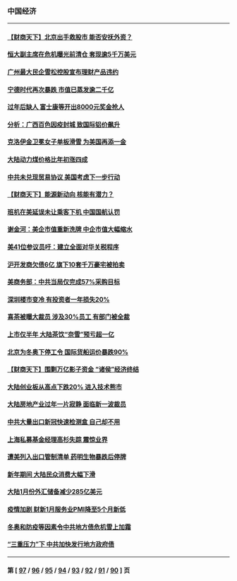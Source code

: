 ### 中国经济
---
#### [【财商天下】北京出手救股市 能否安抚外资？](../../pages/ncid283/n13568621.md) 
#### [恒大副主席在危机曝光前清仓 套现逾5千万美元](../../pages/ncid283/n13568985.md) 
#### [广州最大民企雪松控股宣布理财产品违约](../../pages/ncid283/n13567730.md) 
#### [宁德时代再次暴跌 市值已蒸发逾二千亿](../../pages/ncid283/n13567948.md) 
#### [过年后缺人 富士康等开出8000元奖金抢人](../../pages/ncid283/n13567772.md) 
#### [分析：广西百色因疫封城 致国际铝价飙升](../../pages/ncid283/n13567354.md) 
#### [克洛伊金卫冕女子单板滑雪 为美国再添一金](../../pages/ncid283/n13566723.md) 
#### [大陆动力煤价格比年初涨四成](../../pages/ncid283/n13566988.md) 
#### [中共未兑现贸易协议 美国考虑下一步行动](../../pages/ncid283/n13566431.md) 
#### [【财商天下】能源新动向 核能有潜力？](../../pages/ncid283/n13566304.md) 
#### [班机在美延误未让乘客下机 中国国航认罚](../../pages/ncid283/n13566387.md) 
#### [谢金河：美企市值重新洗牌 中企市值大幅缩水](../../pages/ncid283/n13566069.md) 
#### [美41位参议员吁：建立全面对华关税程序](../../pages/ncid283/n13565461.md) 
#### [沪开发商欠债6亿 旗下10套千万豪宅被拍卖](../../pages/ncid283/n13565299.md) 
#### [美商务部：中共当局仅完成57%采购目标](../../pages/ncid283/n13565187.md) 
#### [深圳楼市变冷 有投资者一年损失20%](../../pages/ncid283/n13564543.md) 
#### [喜茶被曝大裁员 涉及30%员工 有部门被全裁](../../pages/ncid283/n13564579.md) 
#### [上市仅半年 大陆茶饮“奈雪”预亏超一亿](../../pages/ncid283/n13564524.md) 
#### [北京为冬奥下停工令 国际货船运价暴跌90%](../../pages/ncid283/n13564432.md) 
#### [【财商天下】围剿万亿影子资金 “诸侯”经济终结](../../pages/ncid283/n13563588.md) 
#### [大陆创业板从高点下跌20% 进入技术熊市](../../pages/ncid283/n13562682.md) 
#### [大陆房地产业过年一片寂静 面临新一波裁员](../../pages/ncid283/n13563046.md) 
#### [中共大量出口新冠快速检测盒 自己却不用](../../pages/ncid283/n13562804.md) 
#### [上海私募基金经理高杉失踪 震惊业界](../../pages/ncid283/n13562774.md) 
#### [遭美列入出口管制清单 药明生物暴跌后停牌](../../pages/ncid283/n13562604.md) 
#### [新年期间 大陆民众消费大幅下滑](../../pages/ncid283/n13562524.md) 
#### [大陆1月份外汇储备减少285亿美元](../../pages/ncid283/n13562497.md) 
#### [疫情加剧 财新1月服务业PMI降至5个月新低](../../pages/ncid283/n13561797.md) 
#### [冬奥和防疫等因素令中共地方债危机雪上加霜](../../pages/ncid283/n13561527.md) 
#### [“三重压力”下 中共加快发行地方政府债](../../pages/ncid283/n13561529.md) 

---
#### 第 [ [97](./97.md) / [96](./96.md) / [95](./95.md) / [94](./94.md) / [93](./93.md) / [92](./92.md) / [91](./91.md) / [90](./90.md) ] 页
